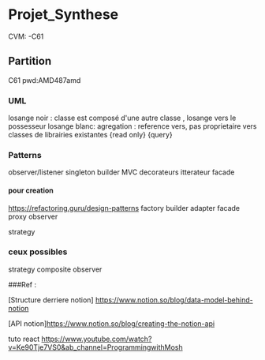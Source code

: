 # Projet_Synthese
CVM: -C61

## Partition
C61
pwd:AMD487amd

### UML
losange noir : classe est composé d'une autre classe , losange vers le possesseur
losange blanc: agregation : reference vers, pas proprietaire
vers classes de librairies existantes
{read only}
{query}


### Patterns
observer/listener
singleton
builder
MVC
decorateurs
itterateur
facade


#### pour creation
https://refactoring.guru/design-patterns
factory 
builder
adapter
facade
proxy
observer


strategy


### ceux possibles
strategy 
composite
observer


###Ref : 

[Structure derriere notion] https://www.notion.so/blog/data-model-behind-notion

[API notion]https://www.notion.so/blog/creating-the-notion-api

tuto react
https://www.youtube.com/watch?v=Ke90Tje7VS0&ab_channel=ProgrammingwithMosh

